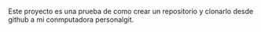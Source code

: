 Este proyecto es una prueba de como crear un repositorio y clonarlo desde github a mi conmputadora personalgit.